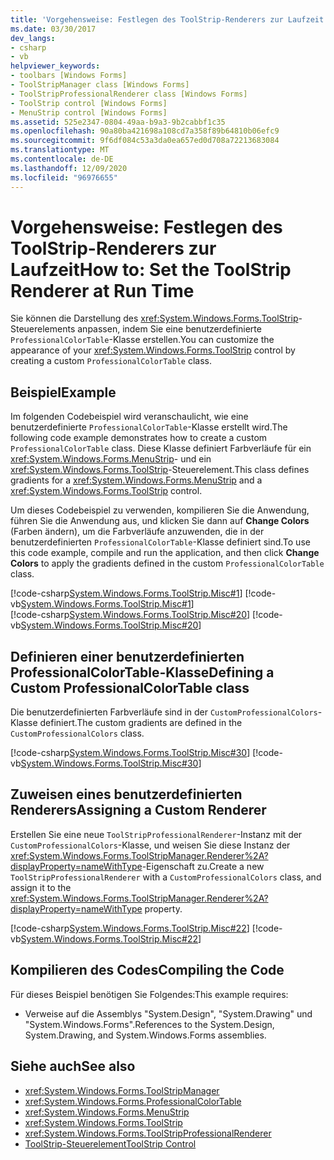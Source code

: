 ```yaml
---
title: 'Vorgehensweise: Festlegen des ToolStrip-Renderers zur Laufzeit'
ms.date: 03/30/2017
dev_langs:
- csharp
- vb
helpviewer_keywords:
- toolbars [Windows Forms]
- ToolStripManager class [Windows Forms]
- ToolStripProfessionalRenderer class [Windows Forms]
- ToolStrip control [Windows Forms]
- MenuStrip control [Windows Forms]
ms.assetid: 525e2347-0804-49aa-b9a3-9b2cabbf1c35
ms.openlocfilehash: 90a80ba421698a108cd7a358f89b64810b06efc9
ms.sourcegitcommit: 9f6df084c53a3da0ea657ed0d708a72213683084
ms.translationtype: MT
ms.contentlocale: de-DE
ms.lasthandoff: 12/09/2020
ms.locfileid: "96976655"
---
```

# <a name="how-to-set-the-toolstrip-renderer-at-run-time"></a><span data-ttu-id="667f8-102">Vorgehensweise: Festlegen des ToolStrip-Renderers zur Laufzeit</span><span class="sxs-lookup"><span data-stu-id="667f8-102">How to: Set the ToolStrip Renderer at Run Time</span></span>
<span data-ttu-id="667f8-103">Sie können die Darstellung des <xref:System.Windows.Forms.ToolStrip>-Steuerelements anpassen, indem Sie eine benutzerdefinierte `ProfessionalColorTable`-Klasse erstellen.</span><span class="sxs-lookup"><span data-stu-id="667f8-103">You can customize the appearance of your <xref:System.Windows.Forms.ToolStrip> control by creating a custom `ProfessionalColorTable` class.</span></span>  
  
## <a name="example"></a><span data-ttu-id="667f8-104">Beispiel</span><span class="sxs-lookup"><span data-stu-id="667f8-104">Example</span></span>  
 <span data-ttu-id="667f8-105">Im folgenden Codebeispiel wird veranschaulicht, wie eine benutzerdefinierte `ProfessionalColorTable`-Klasse erstellt wird.</span><span class="sxs-lookup"><span data-stu-id="667f8-105">The following code example demonstrates how to create a custom `ProfessionalColorTable` class.</span></span> <span data-ttu-id="667f8-106">Diese Klasse definiert Farbverläufe für ein <xref:System.Windows.Forms.MenuStrip>- und ein <xref:System.Windows.Forms.ToolStrip>-Steuerelement.</span><span class="sxs-lookup"><span data-stu-id="667f8-106">This class defines gradients for a <xref:System.Windows.Forms.MenuStrip> and a <xref:System.Windows.Forms.ToolStrip> control.</span></span>  
  
 <span data-ttu-id="667f8-107">Um dieses Codebeispiel zu verwenden, kompilieren Sie die Anwendung, führen Sie die Anwendung aus, und klicken Sie dann auf **Change Colors** (Farben ändern), um die Farbverläufe anzuwenden, die in der benutzerdefinierten `ProfessionalColorTable`-Klasse definiert sind.</span><span class="sxs-lookup"><span data-stu-id="667f8-107">To use this code example, compile and run the application, and then click **Change Colors** to apply the gradients defined in the custom `ProfessionalColorTable` class.</span></span>  
  
 [!code-csharp[System.Windows.Forms.ToolStrip.Misc#1](~/samples/snippets/csharp/VS_Snippets_Winforms/System.Windows.Forms.ToolStrip.Misc/CS/Program.cs#1)]
 [!code-vb[System.Windows.Forms.ToolStrip.Misc#1](~/samples/snippets/visualbasic/VS_Snippets_Winforms/System.Windows.Forms.ToolStrip.Misc/VB/Program.vb#1)]  
[!code-csharp[System.Windows.Forms.ToolStrip.Misc#20](~/samples/snippets/csharp/VS_Snippets_Winforms/System.Windows.Forms.ToolStrip.Misc/CS/Program.cs#20)]
[!code-vb[System.Windows.Forms.ToolStrip.Misc#20](~/samples/snippets/visualbasic/VS_Snippets_Winforms/System.Windows.Forms.ToolStrip.Misc/VB/Program.vb#20)]  
  
## <a name="defining-a-custom-professionalcolortable-class"></a><span data-ttu-id="667f8-108">Definieren einer benutzerdefinierten ProfessionalColorTable-Klasse</span><span class="sxs-lookup"><span data-stu-id="667f8-108">Defining a Custom ProfessionalColorTable class</span></span>  
 <span data-ttu-id="667f8-109">Die benutzerdefinierten Farbverläufe sind in der `CustomProfessionalColors`-Klasse definiert.</span><span class="sxs-lookup"><span data-stu-id="667f8-109">The custom gradients are defined in the `CustomProfessionalColors` class.</span></span>  
  
 [!code-csharp[System.Windows.Forms.ToolStrip.Misc#30](~/samples/snippets/csharp/VS_Snippets_Winforms/System.Windows.Forms.ToolStrip.Misc/CS/Program.cs#30)]
 [!code-vb[System.Windows.Forms.ToolStrip.Misc#30](~/samples/snippets/visualbasic/VS_Snippets_Winforms/System.Windows.Forms.ToolStrip.Misc/VB/Program.vb#30)]  
  
## <a name="assigning-a-custom-renderer"></a><span data-ttu-id="667f8-110">Zuweisen eines benutzerdefinierten Renderers</span><span class="sxs-lookup"><span data-stu-id="667f8-110">Assigning a Custom Renderer</span></span>  
 <span data-ttu-id="667f8-111">Erstellen Sie eine neue `ToolStripProfessionalRenderer`-Instanz mit der `CustomProfessionalColors`-Klasse, und weisen Sie diese Instanz der <xref:System.Windows.Forms.ToolStripManager.Renderer%2A?displayProperty=nameWithType>-Eigenschaft zu.</span><span class="sxs-lookup"><span data-stu-id="667f8-111">Create a new `ToolStripProfessionalRenderer` with a `CustomProfessionalColors` class, and assign it to the <xref:System.Windows.Forms.ToolStripManager.Renderer%2A?displayProperty=nameWithType> property.</span></span>  
  
 [!code-csharp[System.Windows.Forms.ToolStrip.Misc#22](~/samples/snippets/csharp/VS_Snippets_Winforms/System.Windows.Forms.ToolStrip.Misc/CS/Program.cs#22)]
 [!code-vb[System.Windows.Forms.ToolStrip.Misc#22](~/samples/snippets/visualbasic/VS_Snippets_Winforms/System.Windows.Forms.ToolStrip.Misc/VB/Program.vb#22)]  
  
## <a name="compiling-the-code"></a><span data-ttu-id="667f8-112">Kompilieren des Codes</span><span class="sxs-lookup"><span data-stu-id="667f8-112">Compiling the Code</span></span>  
 <span data-ttu-id="667f8-113">Für dieses Beispiel benötigen Sie Folgendes:</span><span class="sxs-lookup"><span data-stu-id="667f8-113">This example requires:</span></span>  
  
- <span data-ttu-id="667f8-114">Verweise auf die Assemblys "System.Design", "System.Drawing" und "System.Windows.Forms".</span><span class="sxs-lookup"><span data-stu-id="667f8-114">References to the System.Design, System.Drawing, and System.Windows.Forms assemblies.</span></span>  
  
## <a name="see-also"></a><span data-ttu-id="667f8-115">Siehe auch</span><span class="sxs-lookup"><span data-stu-id="667f8-115">See also</span></span>

- <xref:System.Windows.Forms.ToolStripManager>
- <xref:System.Windows.Forms.ProfessionalColorTable>
- <xref:System.Windows.Forms.MenuStrip>
- <xref:System.Windows.Forms.ToolStrip>
- <xref:System.Windows.Forms.ToolStripProfessionalRenderer>
- [<span data-ttu-id="667f8-116">ToolStrip-Steuerelement</span><span class="sxs-lookup"><span data-stu-id="667f8-116">ToolStrip Control</span></span>](toolstrip-control-windows-forms.md)
